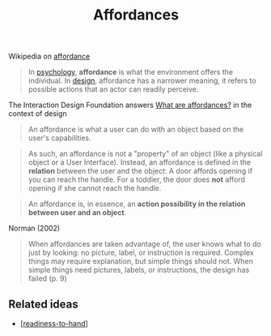 ﻿---
backlinks:
- title: Sense
  url: /memex/sense/sense.html
- title: Convivality
  url: /memex/sense/Affordances/conviviality.html
- title: Homogenisation - represent processes in machines that can interpret those
    representations
  url: /memex/sense/Affordances/homogenisation-represent-processes-in-machines-that-can-interpret-those-representations.html
- title: Why the web scales
  url: /memex/sense/Affordances/why-the-web-scales.html
- title: OER as a participatory activity
  url: /memex/sense/herding-cats/oer-as-a-participatory-activity.html
- title: Digital technologies and impact of bad/absent schema
  url: /memex/sense/nodt/digital-technologies-and-impact-of-badabsent-schema.html
- title: Nature of Digital Technology (nodt)
  url: /memex/sense/nodt/nodt.html
- title: Concrete Lounges
  url: /memex/sense/nodt/concrete-lounges.html
- title: Blackboard tweaks
  url: /memex/sense/Distribution/blackboard-tweaks.html
- title: Bricolage
  url: /memex/sense/Bricolage/bricolage.html
- title: Digital Weaver
  url: /memex/sense/computing/digital-weaver.html
- title: Technology Changes us
  url: /memex/sense/Teaching/Digital_Technologies/technology-changes-us.html
tags:
- affordances
- bad
title: Affordances
type: note
---
Wikipedia on [affordance](https://en.wikipedia.org/wiki/Affordance)

> In [psychology](https://en.wikipedia.org/wiki/Psychology), **affordance** is what the environment offers the individual. In [design](https://en.wikipedia.org/wiki/Design "Design"), affordance has a narrower meaning, it refers to possible actions that an actor can readily perceive.

The Interaction Design Foundation answers [What are affordances?](https://www.interaction-design.org/literature/topics/affordances) in the context of design

> An affordance is what a user can do with an object based on the user's capabilities.

> As such, an affordance is not a "property" of an object (like a physical object or a User Interface). Instead, an affordance is defined in the **relation** between the user and the object: A door affords opening if you can reach the handle. For a toddler, the door does **not** afford opening if she cannot reach the handle.

> An affordance is, in essence, an **action possibility in the relation between user and an object**.

Norman (2002) 

> When affordances are taken advantage of, the user knows what to do just by looking: no picture, label, or instruction is required. Complex things may require explanation, but simple things should not. When simple things need pictures, labels, or instructions, the design has failed (p. 9)

## Related ideas

- [[readiness-to-hand]]



[//begin]: # "Autogenerated link references for markdown compatibility"
[readiness-to-hand]: readiness-to-hand "Readiness-to-hand - Heidegger"
[//end]: # "Autogenerated link references"